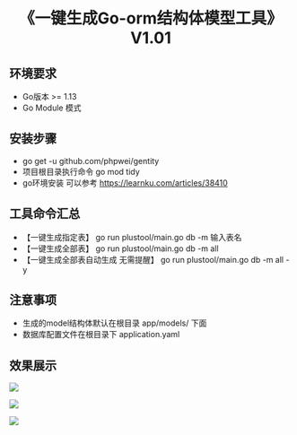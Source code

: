 <h1 align="center">《一键生成Go-orm结构体模型工具》V1.01</h1>

## 环境要求

* Go版本 >= 1.13
* Go Module 模式

## 安装步骤

*  go get -u github.com/phpwei/gentity
* 项目根目录执行命令 go mod tidy
* go环境安装 可以参考 https://learnku.com/articles/38410


## 工具命令汇总

* 【一键生成指定表】 go run plustool/main.go db -m  输入表名
* 【一键生成全部表】 go run plustool/main.go db -m  all
* 【一键生成全部表自动生成 无需提醒】 go run plustool/main.go db -m  all -y

## 注意事项

* 生成的model结构体默认在根目录 app/models/ 下面
* 数据库配置文件在根目录下 application.yaml

## 效果展示

![](https://cdn.learnku.com/uploads/images/202005/21/26539/TM3Q6KwiKq.png!large)

![](https://cdn.learnku.com/uploads/images/202005/21/26539/MuyWi1U3El.png!large)

![](https://cdn.learnku.com/uploads/images/202005/21/26539/Vdh6j75Ruq.png!large)